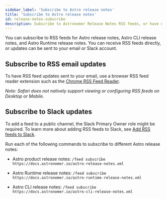 ```yaml
---
sidebar_label: 'Subscribe to Astro release notes'
title: 'Subscribe to Astro release notes'
id: release-notes-subscribe
description: Subscribe to Astronomer Release Notes RSS feeds, or have updates sent to your email or Slack account.
---
```


You can subscribe to RSS feeds for Astro release notes, Astro CLI release notes, and Astro Runtime release notes. You can receive RSS feeds directly, or updates can be sent to your email or Slack account.

## Subscribe to RSS email updates

To have RSS feed updates sent to your email, use a browser RSS feed reader extension such as the [Chrome RSS Feed Reader](https://chrome.google.com/webstore/detail/rss-feed-reader/pnjaodmkngahhkoihejjehlcdlnohgmp?hl=en).

_Note: Safari does not natively support viewing or configuring RSS feeds on Desktop or Mobile._

## Subscribe to Slack updates

To add a feed to a public channel, the Slack Primary Owner role might be required. To learn more about adding RSS feeds to Slack, see [Add RSS feeds to Slack](https://slack.com/help/articles/218688467-Add-RSS-feeds-to-Slack).

Run each of the following commands to subscribe to different Astro release notes:

- Astro product release notes: `/feed subscribe https://docs.astronomer.io/astro-release-notes.xml`

- Astro Runtime release notes: `/feed subscribe https://docs.astronomer.io/astro-runtime-release-notes.xml`

- Astro CLI release notes:  `/feed subscribe https://docs.astronomer.io/astro-cli-release-notes.xml`

